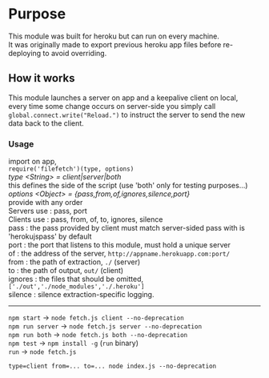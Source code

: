 # Purpose  
This module was built for heroku but can run on every machine.  
It was originally made to export previous heroku app files before re-deploying to avoid overriding.  
  
## How it works  
This module launches a server on app and a keepalive client on local,  
every time some change occurs on server-side you simply call `global.connect.write("Reload.")` to instruct the server to send the new data back to the client.  
  
### Usage
import on app,  
`require('filefetch')(type, options)`  
*type \<String> = client|server|both*  
this defines the side of the script (use 'both' only for testing purposes...)  
*options \<Object> = {pass,from,of,ignores,silence,port}*  
provide with any order  
Servers use : pass, port  
Clients use : pass, from, of, to, ignores, silence  
pass : the pass provided by client must match server-sided pass with is 'herokujspass' by default  
port : the port that listens to this module, must hold a unique server  
of : the address of the server, `http://appname.herokuapp.com:port/`  
from : the path of extraction, `./` (server)  
to : the path of output, `out/` (client)  
ignores : the files that should be omitted, `['./out','./node_modules','./.heroku']`  
silence : silence extraction-specific logging.  
  
***
  
`npm start` -> `node fetch.js client --no-deprecation`  
`npm run server` -> `node fetch.js server --no-deprecation`  
`npm run both` -> `node fetch.js both --no-deprecation`  
`npm test` -> `npm install -g` (`run` binary)  
`run` -> `node fetch.js`  
  
`type=client from=... to=... node index.js --no-deprecation`  